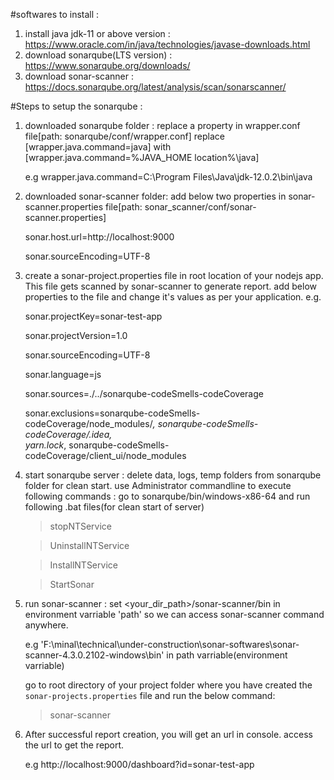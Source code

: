 #softwares to install :

1) install java jdk-11 or above version : https://www.oracle.com/in/java/technologies/javase-downloads.html
2) download sonarqube(LTS version) : https://www.sonarqube.org/downloads/
3) download sonar-scanner : https://docs.sonarqube.org/latest/analysis/scan/sonarscanner/


#Steps to setup the sonarqube :

1) downloaded sonarqube folder : 
    replace a property in wrapper.conf file[path: sonarqube/conf/wrapper.conf]
    replace [wrapper.java.command=java] with [wrapper.java.command=%JAVA_HOME location%\java]
    
    e.g
    wrapper.java.command=C:\Program Files\Java\jdk-12.0.2\bin\java 
    
    
2) downloaded sonar-scanner folder: 
    add below two properties in sonar-scanner.properties file[path: sonar_scanner/conf/sonar-scanner.properties]
    
    sonar.host.url=http://localhost:9000
    
    sonar.sourceEncoding=UTF-8
    

3) create a sonar-project.properties file in root location of your nodejs app.
    This file gets scanned by sonar-scanner to generate report. 
    add below properties to the file and change it's values as per your application.
    e.g.
    
    sonar.projectKey=sonar-test-app
    
    sonar.projectVersion=1.0
    
    sonar.sourceEncoding=UTF-8
    
    sonar.language=js
    
    sonar.sources=./../sonarqube-codeSmells-codeCoverage
    
    sonar.exclusions=sonarqube-codeSmells-codeCoverage/node_modules/*, sonarqube-codeSmells-codeCoverage/.idea,\
      yarn.lock*, sonarqube-codeSmells-codeCoverage/client_ui/node_modules
      
      
4) start sonarqube server :
    delete data, logs, temp folders from sonarqube folder for clean start.
    use Administrator commandline to execute following commands :
    go to sonarqube/bin/windows-x86-64 and run following .bat files(for clean start of server)
    
    > stopNTService
    
    > UninstallNTService
    
    > InstallNTService
    
    > StartSonar
    
    
5) run sonar-scanner :
    set <your_dir_path>/sonar-scanner/bin in environment varriable 'path' so we can access sonar-scanner command anywhere.
    
    e.g 'F:\minal\technical\under-construction\sonar-softwares\sonar-scanner-4.3.0.2102-windows\bin' in path varriable(environment varriable)
    
    go to root directory of your project folder where you have created the `sonar-projects.properties` file and run the below command:
    
    > sonar-scanner
    
    
6) After successful report creation, you will get an url in console.
    access the url to get the report.
    
    e.g http://localhost:9000/dashboard?id=sonar-test-app